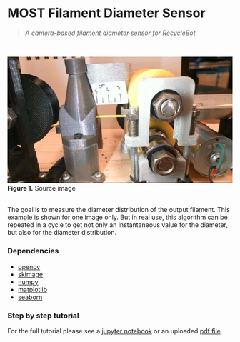 # MOST Filament Diameter Sensor

 >*A camera-based filament diameter sensor for RecycleBot*
<br/> 

![Source image](img/pic.jpg) <br/> 
**Figure 1.** Source image
<br/> <br/> 

The goal is to measure the diameter distribution of the output filament. This example is shown for one image only. But in real use, this algorithm can be repeated in a cycle to get not only an instantaneous value for the diameter, but also for the diameter distribution. <br/> 

### Dependencies
* [opencv](https://pypi.org/project/opencv-python/)
* [skimage](https://pypi.org/project/skimage/)
* [numpy](https://pypi.org/project/numpy/)
* [matplotlib](https://pypi.org/project/matplotlib/)
* [seaborn](https://pypi.org/project/seaborn/)

### Step by step tutorial
For the full tutorial please see a [jupyter notebook](recyclebot.ipynb) or an uploaded [pdf file](recyclebot.pdf). <br/> 
